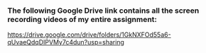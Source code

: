 ### The following Google Drive link contains all the screen recording videos of my entire assignment:

https://drive.google.com/drive/folders/1GkNXFOd55a6-qUvaeQdqDIPVMy7c4dun?usp=sharing 
